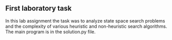 ## First laboratory task

In this lab assignment the task was to analyze state space search problems and the complexity of various heuristic and non-heuristic search algorithms.
The main program is in the solution.py file.
